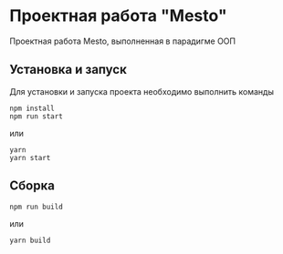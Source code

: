 # Проектная работа "Mesto"
Проектная работа Mesto, выполненная в парадигме ООП


## Установка и запуск
Для установки и запуска проекта необходимо выполнить команды

```
npm install
npm run start
```

или

```
yarn
yarn start
```
## Сборка

```
npm run build
```

или

```
yarn build
```
